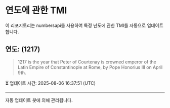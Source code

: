 
# 연도에 관한 TMI

이 리포지토리는 numbersapi를 사용하여 특정 년도에 관한 TMI를 자동으로 업데이트합니다.

## 연도: (1217)
> 1217 is the year that Peter of Courtenay is crowned emperor of the Latin Empire of Constantinople at Rome, by Pope Honorius III on April 9th.

⏳ 업데이트 시간: 2025-08-06 16:37:51 (UTC)

---
자동 업데이트 봇에 의해 관리됩니다.
